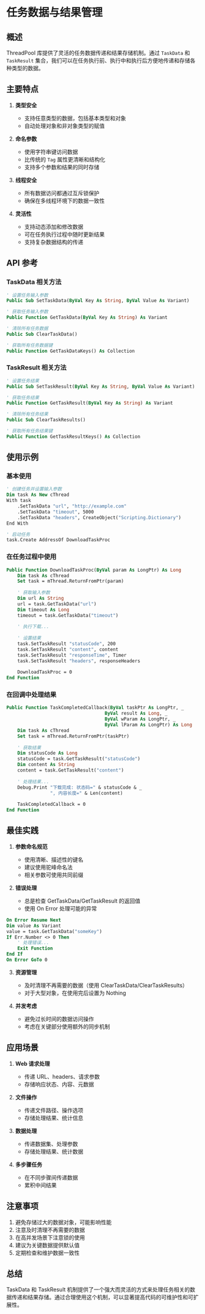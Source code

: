 # 任务数据与结果管理

## 概述
ThreadPool 库提供了灵活的任务数据传递和结果存储机制。通过 `TaskData` 和 `TaskResult` 集合，我们可以在任务执行前、执行中和执行后方便地传递和存储各种类型的数据。

## 主要特点

1. **类型安全**
   - 支持任意类型的数据，包括基本类型和对象
   - 自动处理对象和非对象类型的赋值

2. **命名参数**
   - 使用字符串键访问数据
   - 比传统的 `Tag` 属性更清晰和结构化
   - 支持多个参数和结果的同时存储

3. **线程安全**
   - 所有数据访问都通过互斥锁保护
   - 确保在多线程环境下的数据一致性

4. **灵活性**
   - 支持动态添加和修改数据
   - 可在任务执行过程中随时更新结果
   - 支持复杂数据结构的传递

## API 参考

### TaskData 相关方法

```vb
' 设置任务输入参数
Public Sub SetTaskData(ByVal Key As String, ByVal Value As Variant)

' 获取任务输入参数
Public Function GetTaskData(ByVal Key As String) As Variant

' 清除所有任务数据
Public Sub ClearTaskData()

' 获取所有任务数据键
Public Function GetTaskDataKeys() As Collection
```

### TaskResult 相关方法

```vb
' 设置任务结果
Public Sub SetTaskResult(ByVal Key As String, ByVal Value As Variant)

' 获取任务结果
Public Function GetTaskResult(ByVal Key As String) As Variant

' 清除所有任务结果
Public Sub ClearTaskResults()

' 获取所有任务结果键
Public Function GetTaskResultKeys() As Collection
```

## 使用示例

### 基本使用

```vb
' 创建任务并设置输入参数
Dim task As New cThread
With task
    .SetTaskData "url", "http://example.com"
    .SetTaskData "timeout", 5000
    .SetTaskData "headers", CreateObject("Scripting.Dictionary")
End With

' 启动任务
task.Create AddressOf DownloadTaskProc
```

### 在任务过程中使用

```vb
Public Function DownloadTaskProc(ByVal param As LongPtr) As Long
    Dim task As cThread
    Set task = mThread.ReturnFromPtr(param)
    
    ' 获取输入参数
    Dim url As String
    url = task.GetTaskData("url")
    Dim timeout As Long
    timeout = task.GetTaskData("timeout")
    
    ' 执行下载...
    
    ' 设置结果
    task.SetTaskResult "statusCode", 200
    task.SetTaskResult "content", content
    task.SetTaskResult "responseTime", Timer
    task.SetTaskResult "headers", responseHeaders
    
    DownloadTaskProc = 0
End Function
```

### 在回调中处理结果

```vb
Public Function TaskCompletedCallback(ByVal taskPtr As LongPtr, _
                                    ByVal result As Long, _
                                    ByVal wParam As LongPtr, _
                                    ByVal lParam As LongPtr) As Long
    Dim task As cThread
    Set task = mThread.ReturnFromPtr(taskPtr)
    
    ' 获取结果
    Dim statusCode As Long
    statusCode = task.GetTaskResult("statusCode")
    Dim content As String
    content = task.GetTaskResult("content")
    
    ' 处理结果...
    Debug.Print "下载完成: 状态码=" & statusCode & _
                ", 内容长度=" & Len(content)
    
    TaskCompletedCallback = 0
End Function
```

## 最佳实践

1. **参数命名规范**
   - 使用清晰、描述性的键名
   - 建议使用驼峰命名法
   - 相关参数可使用共同前缀

2. **错误处理**
   - 总是检查 GetTaskData/GetTaskResult 的返回值
   - 使用 On Error 处理可能的异常

```vb
On Error Resume Next
Dim value As Variant
value = task.GetTaskData("someKey")
If Err.Number <> 0 Then
    ' 处理错误...
    Exit Function
End If
On Error GoTo 0
```

3. **资源管理**
   - 及时清理不再需要的数据（使用 ClearTaskData/ClearTaskResults）
   - 对于大型对象，在使用完后设置为 Nothing

4. **并发考虑**
   - 避免过长时间的数据访问操作
   - 考虑在关键部分使用额外的同步机制

## 应用场景

1. **Web 请求处理**
   - 传递 URL、headers、请求参数
   - 存储响应状态、内容、元数据

2. **文件操作**
   - 传递文件路径、操作选项
   - 存储处理结果、统计信息

3. **数据处理**
   - 传递数据集、处理参数
   - 存储处理结果、统计数据

4. **多步骤任务**
   - 在不同步骤间传递数据
   - 累积中间结果

## 注意事项

1. 避免存储过大的数据对象，可能影响性能
2. 注意及时清理不再需要的数据
3. 在高并发场景下注意锁的使用
4. 建议为关键数据提供默认值
5. 定期检查和维护数据一致性

## 总结

TaskData 和 TaskResult 机制提供了一个强大而灵活的方式来处理任务相关的数据传递和结果存储。通过合理使用这个机制，可以显著提高代码的可维护性和可扩展性。
